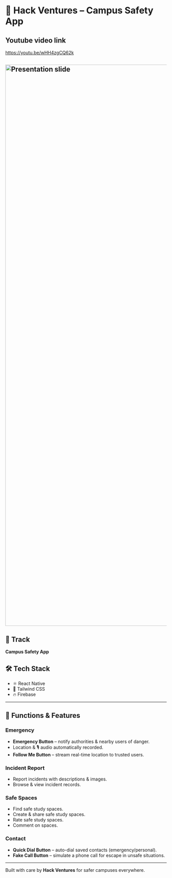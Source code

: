 # 🚀 Hack Ventures – Campus Safety App  

## Youtube video link
https://youtu.be/wHH4zgCQ62k

## <img width="4870" height="1750" alt="Presentation slide" src="https://github.com/user-attachments/assets/a05cbb20-2278-49b6-b2f4-9778a804f2ca" />



## 📌 Track  
**Campus Safety App**  

## 🛠 Tech Stack  
- ⚛️ React Native  
- 🎨 Tailwind CSS  
- 🔥 Firebase  

---

## 📱 Functions & Features  

###  Emergency
-  **Emergency Button** – notify authorities & nearby users of danger.  
-  Location & 🎙️ audio automatically recorded.  
-  **Follow Me Button** – stream real-time location to trusted users.  

###  Incident Report
-  Report incidents with descriptions & images.  
-  Browse & view incident records.  

###  Safe Spaces  
-  Find safe study spaces.  
-  Create & share safe study spaces.  
-  Rate safe study spaces.  
-  Comment on spaces.  

###  Contact
- **Quick Dial Button** – auto-dial saved contacts (emergency/personal).  
-  **Fake Call Button** – simulate a phone call for escape in unsafe situations.  

---

 Built with care by **Hack Ventures** for safer campuses everywhere.






